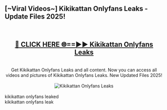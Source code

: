 <h2>[~Viral Videos~] Kikikattan Onlyfans Leaks - Update Files 2025!</h2>
<br>
<div align="center">
<h2><a href="https://betterlinks.top/A2PfLJ" rel="nofollow">🔴 CLICK HERE 🌐==►► Kikikattan Onlyfans Leaks</a></h2>
<br>
Get Kikikattan Onlyfans Leaks and all content. Now you can access all videos and pictures of Kikikattan Onlyfans Leaks. New Updated Files 2025!
<br>
<br>
<a href="https://betterlinks.top/A2PfLJ" rel="nofollow" data-target="animated-image.originalLink"><img src="https://i.ibb.co.com/WyWwxjT/player-gif2.gif" alt="Kikikattan Onlyfans Leaks" style="max-width: 100%; display: inline-block;" data-target="animated-image.originalImage"></a>
</div>
<br>
kikikattan onlyfans leaked<br>
kikikattan onlyfans leak